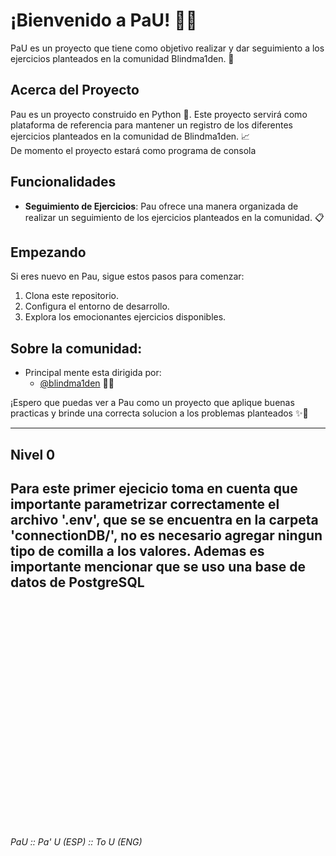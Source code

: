 # ¡Bienvenido a PaU! 👋🚀

PaU es un proyecto que tiene como objetivo realizar y dar seguimiento a los ejercicios planteados en la comunidad Blindma1den. 🎯

## Acerca del Proyecto

Pau es un proyecto construido en Python 🐍. Este proyecto servirá como plataforma de referencia para mantener un registro de los diferentes ejercicios planteados en la comunidad de Blindma1den. 📈
<br>
De momento el proyecto estará como programa de consola

## Funcionalidades

- **Seguimiento de Ejercicios**: Pau ofrece una manera organizada de realizar un seguimiento de los ejercicios planteados en la comunidad. 📋


## Empezando

Si eres nuevo en Pau, sigue estos pasos para comenzar:

1. Clona este repositorio.
2. Configura el entorno de desarrollo.
3. Explora los emocionantes ejercicios disponibles.

## Sobre la comunidad:

- Principal mente esta dirigida por:
    - [@blindma1den](https://discord.gg/pau-proyecto) 👩‍💻

¡Espero que puedas ver a Pau como un proyecto que aplique buenas practicas y brinde una correcta solucion a los problemas planteados ✨🌟

---
## Nivel 0

Para este primer ejecicio toma en cuenta que importante parametrizar correctamente el archivo '.env', que se se encuentra en la carpeta 'connectionDB/', no es necesario agregar ningun tipo de comilla a los valores. Ademas es importante mencionar que se uso una base de datos de PostgreSQL
---


<br><br><br>
<br><br><br>
<br><br><br>
<br><br><br>
<br><br><br>
<br><br><br>
<br><br><br>

###### PaU :: Pa' U (ESP) :: To U (ENG)



